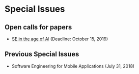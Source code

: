 # Special Issues

## Open calls for papers

- [SE in the age of AI](2019_SE_in_the_age_of_AI.md) (Deadline: October 15, 2019)

## Previous Special Issues

- Software Engineering for Mobile Applications (July 31, 2018)